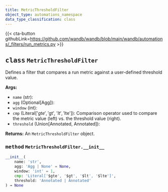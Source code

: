 ```yaml
---
title: MetricThresholdFilter
object_type: automations_namespace
data_type_classification: class
---
```


{{< cta-button githubLink=https://github.com/wandb/wandb/blob/main/wandb/automations/_filters/run_metrics.py >}}



## <kbd>class</kbd> `MetricThresholdFilter`
Defines a filter that compares a run metric against a user-defined threshold value.


**Args:**
 
 - `name` (str): 
 - `agg` (Optional[Agg]): 
 - `window` (int): 
 - `cmp` (Literal['$gte', '$gt', '$lt', '$lte']): Comparison operator used to compare the metric value (left) vs. the threshold value (right).
 - `threshold` (Union[Annotated, Annotated]): 

**Returns:**
 An `MetricThresholdFilter` object.

### <kbd>method</kbd> `MetricThresholdFilter.__init__`

```python
__init__(
    name: 'str',
    agg: 'Agg | None' = None,
    window: 'int' = 1,
    cmp: 'Literal['$gte', '$gt', '$lt', '$lte']',
    threshold: 'Annotated | Annotated'
) → None
```
